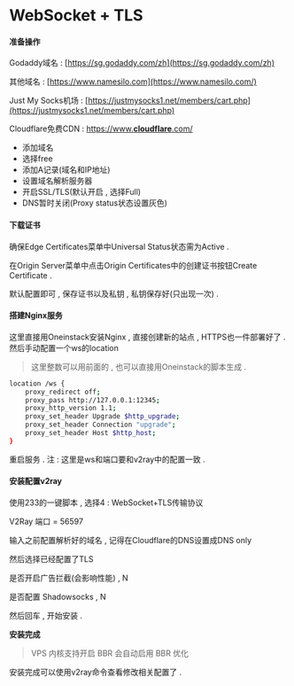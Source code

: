 # WebSocket + TLS

#### 准备操作

Godaddy域名 : [https://sg.godaddy.com/zh](https://sg.godaddy.com/zh)

其他域名 : [https://www.namesilo.com](https://www.namesilo.com/)

Just My Socks机场 : [https://justmysocks1.net/members/cart.php](https://justmysocks1.net/members/cart.php)

Cloudflare免费CDN : [https://www.**cloudflare**.com/](http://www.baidu.com/link?url=-kXyAJYvgMWiGooBatfD0Q1kNCzSRgwxuDpK2OX1fRwjq5G0SwtelYOhgsuaRoV2)

* 添加域名
* 选择free
* 添加A记录\(域名和IP地址\)
* 设置域名解析服务器
* 开启SSL/TLS\(默认开启 , 选择Full\)
* DNS暂时关闭\(Proxy status状态设置灰色\)

#### **下载证书**

确保Edge Certificates菜单中Universal Status状态需为Active .

在Origin Server菜单中点击Origin Certificates中的创建证书按钮Create Certificate .

默认配置即可 , 保存证书以及私钥 , 私钥保存好\(只出现一次\) .

#### 搭建Nginx服务

这里直接用Oneinstack安装Nginx , 直接创建新的站点 , HTTPS也一件部署好了 . 然后手动配置一个ws的location

> 这里整数可以用前面的 , 也可以直接用Oneinstack的脚本生成 .

```bash
location /ws {
    proxy_redirect off;
    proxy_pass http://127.0.0.1:12345;
    proxy_http_version 1.1;
    proxy_set_header Upgrade $http_upgrade;
    proxy_set_header Connection "upgrade";
    proxy_set_header Host $http_host;
}
```

重启服务 . 注 : 这里是ws和端口要和v2ray中的配置一致 .

#### 安装配置v2ray

使用233的一键脚本 , 选择4 : WebSocket+TLS传输协议

V2Ray 端口 = 56597

输入之前配置解析好的域名 , 记得在Cloudflare的DNS设置成DNS only

然后选择已经配置了TLS

是否开启广告拦截\(会影响性能\) , N

是否配置 Shadowsocks , N

然后回车 , 开始安装 .

**安装完成**

> VPS 内核支持开启 BBR 会自动启用 BBR 优化

安装完成可以使用v2ray命令查看修改相关配置了 . 

